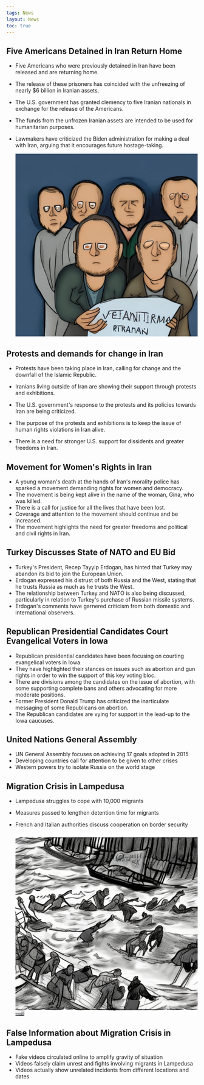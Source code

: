 ```yaml
---
tags: News
layout: News
toc: true
---
```



## Five Americans Detained in Iran Return Home

- Five Americans who were previously detained in Iran have been released and are returning home.

- The release of these prisoners has coincided with the unfreezing of nearly $6 billion in Iranian assets.

- The U.S. government has granted clemency to five Iranian nationals in exchange for the release of the Americans.

- The funds from the unfrozen Iranian assets are intended to be used for humanitarian purposes.

- Lawmakers have criticized the Biden administration for making a deal with Iran, arguing that it encourages future hostage-taking.

  ![2023-09-19--21-45-49_5](\assets\2023-09-19--21-45-49_5.png)

## Protests and demands for change in Iran

- Protests have been taking place in Iran, calling for change and the downfall of the Islamic Republic.

- Iranians living outside of Iran are showing their support through protests and exhibitions.

- The U.S. government's response to the protests and its policies towards Iran are being criticized.

- The purpose of the protests and exhibitions is to keep the issue of human rights violations in Iran alive.

- There is a need for stronger U.S. support for dissidents and greater freedoms in Iran.

## Movement for Women's Rights in Iran

  - A young woman's death at the hands of Iran's morality police has sparked a movement demanding rights for women and democracy.
  - The movement is being kept alive in the name of the woman, Gina, who was killed.
  - There is a call for justice for all the lives that have been lost.
  - Coverage and attention to the movement should continue and be increased.
  - The movement highlights the need for greater freedoms and political and civil rights in Iran.


## Turkey Discusses State of NATO and EU Bid
- Turkey's President, Recep Tayyip Erdogan, has hinted that Turkey may abandon its bid to join the European Union.
- Erdogan expressed his distrust of both Russia and the West, stating that he trusts Russia as much as he trusts the West.
- The relationship between Turkey and NATO is also being discussed, particularly in relation to Turkey's purchase of Russian missile systems.
- Erdogan's comments have garnered criticism from both domestic and international observers.

## Republican Presidential Candidates Court Evangelical Voters in Iowa
- Republican presidential candidates have been focusing on courting evangelical voters in Iowa.
- They have highlighted their stances on issues such as abortion and gun rights in order to win the support of this key voting bloc.
- There are divisions among the candidates on the issue of abortion, with some supporting complete bans and others advocating for more moderate positions.
- Former President Donald Trump has criticized the inarticulate messaging of some Republicans on abortion.
- The Republican candidates are vying for support in the lead-up to the Iowa caucuses.

## United Nations General Assembly

- UN General Assembly focuses on achieving 17 goals adopted in 2015
- Developing countries call for attention to be given to other crises
- Western powers try to isolate Russia on the world stage

## Migration Crisis in Lampedusa

- Lampedusa struggles to cope with 10,000 migrants

- Measures passed to lengthen detention time for migrants

- French and Italian authorities discuss cooperation on border security

  ![2023-09-19--21-52-18_2](\assets\2023-09-19--21-52-18_2.png)

## False Information about Migration Crisis in Lampedusa

- Fake videos circulated online to amplify gravity of situation
- Videos falsely claim unrest and fights involving migrants in Lampedusa
- Videos actually show unrelated incidents from different locations and dates

